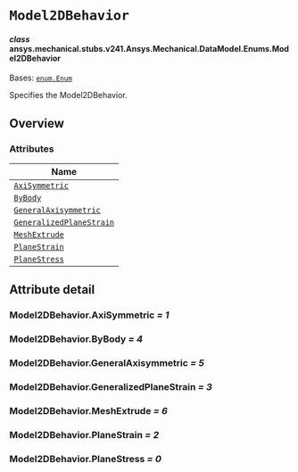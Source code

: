 # `Model2DBehavior`



#### *class* ansys.mechanical.stubs.v241.Ansys.Mechanical.DataModel.Enums.Model2DBehavior

Bases: [`enum.Enum`](https://docs.python.org/3/library/enum.html#enum.Enum)

Specifies the Model2DBehavior.

<!-- !! processed by numpydoc !! -->

<a id="overview"></a>

## Overview

### Attributes

| Name |
| -------------------------------------------------------------------------------------------------------------------------------------------- |
| [`AxiSymmetric`](../../../../../v242/Ansys/Mechanical/DataModel/Enums/Model2DBehavior.md#Model2DBehavior.AxiSymmetric) |
| [`ByBody`](../../../../../v242/Ansys/Mechanical/DataModel/Enums/Model2DBehavior.md#Model2DBehavior.ByBody) |
| [`GeneralAxisymmetric`](../../../../../v242/Ansys/Mechanical/DataModel/Enums/Model2DBehavior.md#Model2DBehavior.GeneralAxisymmetric) |
| [`GeneralizedPlaneStrain`](../../../../../v242/Ansys/Mechanical/DataModel/Enums/Model2DBehavior.md#Model2DBehavior.GeneralizedPlaneStrain) |
| [`MeshExtrude`](../../../../../v242/Ansys/Mechanical/DataModel/Enums/Model2DBehavior.md#Model2DBehavior.MeshExtrude) |
| [`PlaneStrain`](../../../../../v242/Ansys/Mechanical/DataModel/Enums/Model2DBehavior.md#Model2DBehavior.PlaneStrain) |
| [`PlaneStress`](../../../../../v242/Ansys/Mechanical/DataModel/Enums/Model2DBehavior.md#Model2DBehavior.PlaneStress) |

<a id="attribute-detail"></a>

## Attribute detail

<a id="Model2DBehavior.AxiSymmetric"></a>

### Model2DBehavior.AxiSymmetric *= 1*

<a id="Model2DBehavior.ByBody"></a>

### Model2DBehavior.ByBody *= 4*

<a id="Model2DBehavior.GeneralAxisymmetric"></a>

### Model2DBehavior.GeneralAxisymmetric *= 5*

<a id="Model2DBehavior.GeneralizedPlaneStrain"></a>

### Model2DBehavior.GeneralizedPlaneStrain *= 3*

<a id="Model2DBehavior.MeshExtrude"></a>

### Model2DBehavior.MeshExtrude *= 6*

<a id="Model2DBehavior.PlaneStrain"></a>

### Model2DBehavior.PlaneStrain *= 2*

<a id="Model2DBehavior.PlaneStress"></a>

### Model2DBehavior.PlaneStress *= 0*


